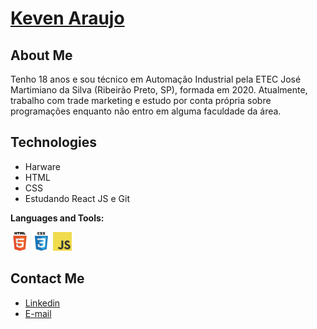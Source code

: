 # <a href="https://www.linkedin.com/in/keven-patrick-de-sousa-araujo-9411b7206/">Keven Araujo</a>
 
## About Me
Tenho 18 anos e sou técnico em Automação Industrial pela ETEC José Martimiano da Silva (Ribeirão Preto, SP), formada em 2020. Atualmente, trabalho com trade marketing e estudo por conta própria sobre programações enquanto não entro em alguma faculdade da área. 
<br>

## Technologies
- Harware
- HTML
- CSS
- Estudando React JS e Git

**Languages and Tools:**  

<code><img height="30" src="https://raw.githubusercontent.com/github/explore/80688e429a7d4ef2fca1e82350fe8e3517d3494d/topics/html/html.png"></code>
<code><img height="30" src="https://raw.githubusercontent.com/github/explore/80688e429a7d4ef2fca1e82350fe8e3517d3494d/topics/css/css.png"></code>
<code><img height="30" src="https://raw.githubusercontent.com/github/explore/80688e429a7d4ef2fca1e82350fe8e3517d3494d/topics/javascript/javascript.png"></code>



##  Contact Me
- <a href="https://www.linkedin.com/in/keven-patrick-de-sousa-araujo-9411b7206//">Linkedin</a>
- <a href="mailto:keven_araujo62@outlook.com">E-mail</a>
</div>
